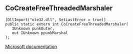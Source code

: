 ## CoCreateFreeThreadedMarshaler

```
[DllImport("ole32.dll", SetLastError = true)]
public static extern int CoCreateFreeThreadedMarshaler(
   IUnknown punkOuter,
   out IUnknown ppunkMarshal
);
```

[Microsoft documentation](https://docs.microsoft.com/en-us/windows/win32/api/combaseapi/nf-combaseapi-cocreatefreethreadedmarshaler)

